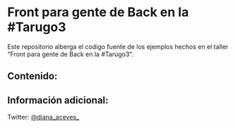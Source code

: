 Front para gente de Back en la #Tarugo3
=======================================
Este repositorio alberga el codigo fuente de los ejemplos hechos en el taller "Front para gente de Back en la #Tarugo3".

Contenido:
----------------------


Información adicional:
----------------------
Twitter: [@diana_aceves_](https://twitter.com/diana_aceves_)


